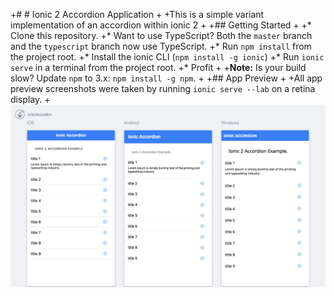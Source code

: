 +# # Ionic 2 Accordion Application
 +
 +This is a simple variant implementation of an accordion within ionic 2
 +
 +## Getting Started
 +
 +* Clone this repository.
 +* Want to use TypeScript? Both the `master` branch and the `typescript` branch now use TypeScript.
 +* Run `npm install` from the project root.
 +* Install the ionic CLI (`npm install -g ionic`)
 +* Run `ionic serve` in a terminal from the project root.
 +* Profit
 +
 +**Note:** Is your build slow? Update `npm` to 3.x: `npm install -g npm`.
 +
 +## App Preview
 +
 +All app preview screenshots were taken by running `ionic serve --lab` on a retina display.
 +
  ![Screenshot](screenshot/ionicAccordion-screenshot.png)
